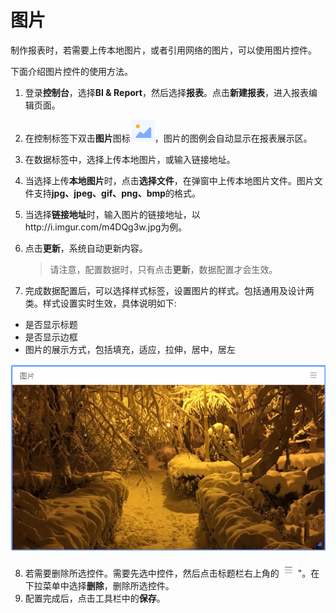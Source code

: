 # 图片

制作报表时，若需要上传本地图片，或者引用网络的图片，可以使用图片控件。

下面介绍图片控件的使用方法。

1. 登录**控制台**，选择**BI & Report**，然后选择**报表**。点击**新建报表**，进入报表编辑页面。

2. 在控制标签下双击**图片**图标![pic_icon](../media/pic_icon.png)，图片的图例会自动显示在报表展示区。

3. 在数据标签中，选择上传本地图片，或输入链接地址。

4. 当选择上传**本地图片**时，点击**选择文件**，在弹窗中上传本地图片文件。图片文件支持**jpg、jpeg、gif、png、bmp**的格式。

5. 当选择**链接地址**时，输入图片的链接地址，以http://i.imgur.com/m4DQg3w.jpg为例。

6. 点击**更新**，系统自动更新内容。

   > 请注意，配置数据时，只有点击**更新**，数据配置才会生效。

7. 完成数据配置后，可以选择样式标签，设置图片的样式。包括通用及设计两类。样式设置实时生效，具体说明如下:

- 是否显示标题
- 是否显示边框
- 图片的展示方式，包括填充，适应，拉伸，居中，居左

![pic_legend](../media/pic_legend.png)

8. 若需要删除所选控件。需要先选中控件，然后点击标题栏右上角的![chart_spread](../media/chart_spread.png)"。在下拉菜单中选择**删除**，删除所选控件。
9. 配置完成后，点击工具栏中的**保存**。

